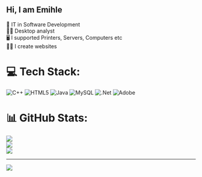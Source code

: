 ## Hi, I am Emihle

🧠 IT in Software Development<br/>
👩‍💻 Desktop analyst <br/>
🖥️ I supported Printers, Servers, Computers etc<br/>
🧑‍💻 I create websites<br/> 



# 💻 Tech Stack:
![C++](https://img.shields.io/badge/c++-%2300599C.svg?style=for-the-badge&logo=c%2B%2B&logoColor=white) ![HTML5](https://img.shields.io/badge/html5-%23E34F26.svg?style=for-the-badge&logo=html5&logoColor=white) ![Java](https://img.shields.io/badge/java-%23ED8B00.svg?style=for-the-badge&logo=openjdk&logoColor=white) ![MySQL](https://img.shields.io/badge/mysql-4479A1.svg?style=for-the-badge&logo=mysql&logoColor=white) ![.Net](https://img.shields.io/badge/.NET-5C2D91?style=for-the-badge&logo=.net&logoColor=white) ![Adobe](https://img.shields.io/badge/adobe-%23FF0000.svg?style=for-the-badge&logo=adobe&logoColor=white)
# 📊 GitHub Stats:
![](https://github-readme-stats.vercel.app/api?username=Emgushelo&theme=merko&hide_border=false&include_all_commits=false&count_private=false)<br/>
![](https://nirzak-streak-stats.vercel.app/?user=Emgushelo&theme=merko&hide_border=false)<br/>
![](https://github-readme-stats.vercel.app/api/top-langs/?username=Emgushelo&theme=merko&hide_border=false&include_all_commits=false&count_private=false&layout=compact)

---
[![](https://visitcount.itsvg.in/api?id=Emgushelo&icon=7&color=10)](https://visitcount.itsvg.in)

<!-- Proudly created with GPRM ( https://gprm.itsvg.in ) -->
